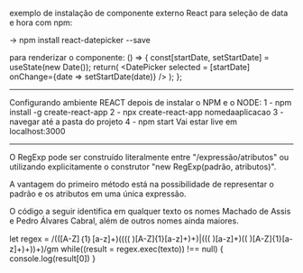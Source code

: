 exemplo de instalação de componente externo React para seleção de data e hora com npm:

-> npm install react-datepicker --save

para renderizar o componente:
() => {
    const[startDate, setStartDate] = useState(new Date());
    return(
        <DatePicker selected = [startDate] onChange={date => setStartDate(date)} />
    );
};

-----

Configurando ambiente REACT
depois de instalar o NPM e o NODE:
1 - npm install -g create-react-app
2 - npx create-react-app nomedaaplicacao
3 - navegar até a pasta do projeto
4 - npm start
Vai estar live em localhost:3000

--------

O RegExp pode ser construído literalmente entre "/expressão/atributos" ou utilizando explicitamente o construtor "new RegExp(padrão, atributos)".

A vantagem do primeiro método está na possibilidade de representar o padrão e os atributos em uma única expressão.

O código a seguir identifica em qualquer texto os nomes Machado de Assis e Pedro Álvares Cabral, além de outros nomes ainda maiores.

let regex = /(([A-Z]｛1｝[a-z]+)(((( )[A-Z]{1}[a-z]+)+)|((( )[a-z]+)(( )[A-Z]{1}[a-z]+)+))+)/gm
while((result = regex.exec(texto)) !== null)
{
    console.log(result[0])
}